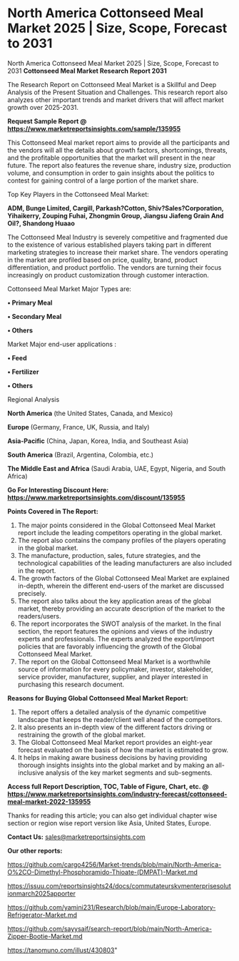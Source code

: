 # North America Cottonseed Meal Market 2025 | Size, Scope, Forecast to 2031
North America Cottonseed Meal Market 2025 | Size, Scope, Forecast to 2031
<strong>Cottonseed Meal Market Research Report 2031</strong>

The Research Report on Cottonseed Meal Market is a Skillful and Deep Analysis of the Present Situation and Challenges. This research report also analyzes other important trends and market drivers that will affect market growth over 2025-2031.

<strong>Request Sample Report @ <a href=https://www.marketreportsinsights.com/sample/135955>https://www.marketreportsinsights.com/sample/135955</a></strong>

This Cottonseed Meal market report aims to provide all the participants and the vendors will all the details about growth factors, shortcomings, threats, and the profitable opportunities that the market will present in the near future. The report also features the revenue share, industry size, production volume, and consumption in order to gain insights about the politics to contest for gaining control of a large portion of the market share.

Top Key Players in the Cottonseed Meal Market:

<strong>ADM, Bunge Limited, Cargill, Parkash?Cotton, Shiv?Sales?Corporation, Yihaikerry, Zouping Fuhai, Zhongmin Group, Jiangsu Jiafeng Grain And Oil?, Shandong Huaao</strong>

The Cottonseed Meal Industry is severely competitive and fragmented due to the existence of various established players taking part in different marketing strategies to increase their market share. The vendors operating in the market are profiled based on price, quality, brand, product differentiation, and product portfolio. The vendors are turning their focus increasingly on product customization through customer interaction.

Cottonseed Meal Market Major Types are:

<strong>• Primary Meal

• Secondary Meal

• Others</strong>

Market Major end-user applications :

<strong>• Feed

• Fertilizer

• Others</strong>

Regional Analysis

</u><strong><b>North America</b></strong> (the United States, Canada, and Mexico)

<strong><b>Europe </b></strong>(Germany, France, UK, Russia, and Italy)

<strong><b>Asia-Pacific</b></strong> (China, Japan, Korea, India, and Southeast Asia)

<strong><b>South America</b></strong> (Brazil, Argentina, Colombia, etc.)

<strong><b>The Middle East and Africa</b></strong> (Saudi Arabia, UAE, Egypt, Nigeria, and South Africa)

<strong>Go For Interesting Discount Here: <a href=https://www.marketreportsinsights.com/discount/135955>https://www.marketreportsinsights.com/discount/135955</a></strong>

<strong>Points Covered in The Report:</strong>
<ol>
  <li>The major points considered in the Global Cottonseed Meal Market report include the leading competitors operating in the global market.</li>
  <li>The report also contains the company profiles of the players operating in the global market.</li>
  <li>The manufacture, production, sales, future strategies, and the technological capabilities of the leading manufacturers are also included in the report.</li>
  <li>The growth factors of the Global Cottonseed Meal Market are explained in-depth, wherein the different end-users of the market are discussed precisely.</li>
  <li>The report also talks about the key application areas of the global market, thereby providing an accurate description of the market to the readers/users.</li>
  <li>The report incorporates the SWOT analysis of the market. In the final section, the report features the opinions and views of the industry experts and professionals. The experts analyzed the export/import policies that are favorably influencing the growth of the Global Cottonseed Meal Market.</li>
  <li>The report on the Global Cottonseed Meal Market is a worthwhile source of information for every policymaker, investor, stakeholder, service provider, manufacturer, supplier, and player interested in purchasing this research document.</li>
</ol>
<strong>Reasons for Buying Global Cottonseed Meal Market Report:</strong>

<ol>
  <li>The report offers a detailed analysis of the dynamic competitive landscape that keeps the reader/client well ahead of the competitors.</li>
  <li>It also presents an in-depth view of the different factors driving or restraining the growth of the global market.</li>
  <li>The Global Cottonseed Meal Market report provides an eight-year forecast evaluated on the basis of how the market is estimated to grow.</li>
  <li>It helps in making aware business decisions by having providing thorough insights insights into the global market and by making an all-inclusive analysis of the key market segments and sub-segments.</li>
</ol>
<strong>Access full Report Description, TOC, Table of Figure, Chart, etc. @ <a href=https://www.marketreportsinsights.com/industry-forecast/cottonseed-meal-market-2022-135955>https://www.marketreportsinsights.com/industry-forecast/cottonseed-meal-market-2022-135955</a></strong>


Thanks for reading this article; you can also get individual chapter wise section or region wise report version like Asia, United States, Europe.

<strong>Contact Us:</strong>
sales@marketreportsinsights.com

<strong>Our other reports:</strong>

<a href=https://github.com/cargo4256/Market-trends/blob/main/North-America-O%2CO-Dimethyl-Phosphoramido-Thioate-(DMPAT)-Market.md>https://github.com/cargo4256/Market-trends/blob/main/North-America-O%2CO-Dimethyl-Phosphoramido-Thioate-(DMPAT)-Market.md</a>

<a href=https://issuu.com/reportsinsights24/docs/commutateurskvmenterprisesolutionmarch2025apporter>https://issuu.com/reportsinsights24/docs/commutateurskvmenterprisesolutionmarch2025apporter</a>

<a href=https://github.com/yamini231/Research/blob/main/Europe-Laboratory-Refrigerator-Market.md>https://github.com/yamini231/Research/blob/main/Europe-Laboratory-Refrigerator-Market.md</a>

<a href=https://github.com/sayysaif/search-report/blob/main/North-America-Zipper-Bootie-Market.md>https://github.com/sayysaif/search-report/blob/main/North-America-Zipper-Bootie-Market.md</a>

<a href=https://tanomuno.com/illust/430803>https://tanomuno.com/illust/430803</a>"
